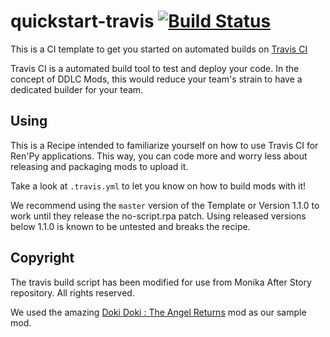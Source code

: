 # quickstart-travis [![Build Status](https://travis-ci.org/Sayo-nika/quickstart-travis.svg?branch=master)](https://travis-ci.org/Sayo-nika/quickstart-travis)

This is a CI template to get you started on automated builds on [Travis CI](https://travis-ci.org)

Travis CI is a automated build tool to test and deploy your code. In the concept of DDLC Mods, this would
reduce your team's strain to have a dedicated builder for your team.

## Using

This is a Recipe intended to familiarize yourself on how to use Travis CI for Ren'Py applications. This way, you can code more
and worry less about releasing and packaging mods to upload it.

Take a look at `.travis.yml` to let you know on how to build mods with it!

We recommend using the `master` version of the Template or Version 1.1.0 to work until they release the no-script.rpa patch. Using released versions below 1.1.0 is known to be untested and breaks the recipe.

## Copyright

The travis build script has been modified for use from Monika After Story repository. All rights reserved.

We used the amazing [Doki Doki : The Angel Returns](https://github.com/TheAngelReturns/the-angel-returns) mod as our sample mod. 

